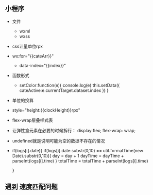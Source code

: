 ##	小程序
-   文件
    - wxml
    - wxss
-	css计量单位rpx
-   wx:for="{{cateArr}}"
    -   data-index="{{index}}"
-   函数形式
    -    setColor:function(e){
    console.log(e)
    this.setData({
      cateActive:e.currentTarget.dataset.index
    })
  } 
-   单位的换算
-   style="height:{{clockHeight}}rpx"
-   flex-wrap层叠样式表
-   让弹性盒元素在必要的时候拆行：
display:flex;
flex-wrap: wrap;
-   undefined就是说明可能为空的数据不存在的情况
-    if(logs[i].date){
        if(logs[i].date.substr(0,10) == util.formatTime(new Date).substr(0,10)){
          day = day + 1
          dayTime = dayTime + parseInt(logs[i].time)
        }
        totalTime = totalTime + parseInt(logs[i].time)
      
      }
##  遇到 速度匹配问题
